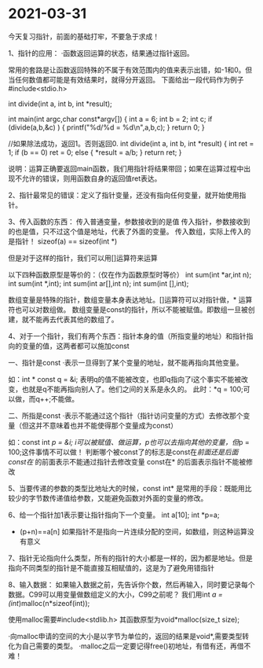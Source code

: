 # 2021-03-31
今天复习指针，前面的基础打牢，不要急于求成！

1、指针的应用：
·函数返回运算的状态，结果通过指针返回。

常用的套路是让函数返回特殊的不属于有效范围内的值来表示出错，如-1和0。但当任何数值都可能是有效结果时，就得分开返回。
下面给出一段代码作为例子
#include<stdio.h>

int divide(int a, int b, int *result);

int main(int argc,char const*argv[])
{
	int a = 6;
	int b = 2;
	int c;
	if (divide(a,b,&c) ) 
	{
		printf("%d/%d = %d\n",a,b,c);
	}
	return 0;
}

//如果除法成功，返回1。否则返回0. 
int divide(int a, int b, int *result)
{
	int ret = 1;
	if (b == 0) ret = 0;
	else
	{
		*result = a/b;
	}
	return ret;
}

说明：运算正确要返回main函数，我们用指针将结果带回；如果在运算过程中出现不允许的错误，则用函数自身的返回值ret表达。

2、指针最常见的错误：定义了指针变量，还没有指向任何变量，就开始使用指针。

3、传入函数的东西：
传入普通变量，参数接收到的是值
传入指针，参数接收到的也是值，只不过这个值是地址，代表了外面的变量。
传入数组，实际上传入的是指针！
sizeof(a) == sizeof(int *)

但是对于这样的指针，我们可以用[]运算符来运算

以下四种函数原型是等价的：（仅在作为函数原型时等价）
int sum(int *ar,int n);
int sum(int *,int);
int sum(int ar[],int n);
int sum(int [],int);

数组变量是特殊的指针，数组变量本身表达地址。[]运算符可以对指针做，* 运算符也可以对数组做。
数组变量是const的指针，所以不能被赋值。即数组一旦被创建，就不能再去代表其他的数组了。

4、对于一个指针，我们有两个东西：指针本身的值（所指变量的地址）和指针指向的变量的值，这两者都可以施加const

一、指针是const
·表示一旦得到了某个变量的地址，就不能再指向其他变量。

如：int * const q = &i;  表明q的值不能被改变，也即q指向了i这个事实不能被改变，也就是q不能再指向别人了。他们之间的关系是永久的。
此时：*q  = 100;可以做，而q++;不能做。

二、所指是const
·表示不能通过这个指针（指针访问变量的方式）去修改那个变量（但这并不意味着也并不能使得那个变量成为const）

如：const int *p = &i; i可以被赋值、做运算，p也可以去指向其他的变量，但*p = 100;这件事情不可以做！
判断哪个被const了的标志是const在*前面还是后面
const在* 的前面表示不能通过指针去修改变量
const在* 的后面表示指针不能被修改

5、当要传递的参数的类型比地址大的时候，const int* 是常用的手段：既能用比较少的字节数传递值给参数，又能避免函数对外面的变量的修改。

6、给一个指针加1表示要让指针指向下一个变量。
int a[10];
int *p=a;
* (p+n)==a[n]
如果指针不是指向一片连续分配的空间，如数组，则这种运算没有意义

7、指针无论指向什么类型，所有的指针的大小都是一样的，因为都是地址。但是指向不同类型的指针是不能直接互相赋值的，这是为了避免用错指针

8、输入数据：
如果输入数据之前，先告诉你个数，然后再输入，同时要记录每个数据。C99可以用变量做数组定义的大小，C99之前呢？
我们用int *a = (int*)malloc(n*sizeof(int));

使用malloc需要#include<stdlib.h>   其函数原型为void*malloc(size_t size);

·向malloc申请的空间的大小是以字节为单位的，返回的结果是void*,需要类型转化为自己需要的类型。
·malloc之后一定要记得free()初地址，有借有还，再借不难！
